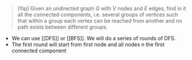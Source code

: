 > [!tip] Given an undirected graph $G$ with $V$ nodes and $E$ edges, find in it all the connected components, i.e. several groups of vertices such that within a group each vertex can be reached from another and no path exists between different groups.
- We can use [[DFS]] or [[BFS]]. We will do a series of rounds of DFS.
- The first round will start from first node and all nodes n the first connected component